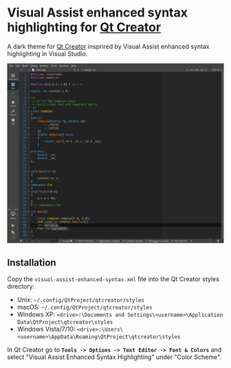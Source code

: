 # Visual Assist enhanced syntax highlighting for [Qt Creator](http://qt.io/ide)

A dark theme for [Qt Creator](http://qt.io/ide) insprired by Visual Assist enhanced syntax highlighting in Visual Studio.

![Screenshot](screenshots/Screenshot.png "Qt Creator with enhanced syntax highlighting")

## Installation

Copy the `visual-assist-enhanced-syntax.xml` file into the Qt Creator styles directory:

- Unix: `~/.config/QtProject/qtcreator/styles`
- macOS: `~/.config/QtProject/qtcreator/styles`
- Windows XP: `<drive>:\Documents and Settings\<username>\Application Data\QtProject\qtcreator\styles`
- Windows Vista/7/10: `<drive>:\Users\<username>\AppData\Roaming\QtProject\qtcreator\styles`

In Qt Creator go to **`Tools -> Options -> Text Editor -> Font & Colors`** and select "Visual Assist Enhanced Syntax Highlighting" under "Color Scheme".

